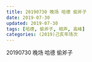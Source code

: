 ```yaml
---
title: 20190730 晚场 哈德 偷斧子
date: 2019-07-30
updated: 2019-07-30
tags: [哈德, 偷斧子, 相声, 高峰]
categories: (2019)己亥年场次
---
```

20190730 晚场 哈德 偷斧子